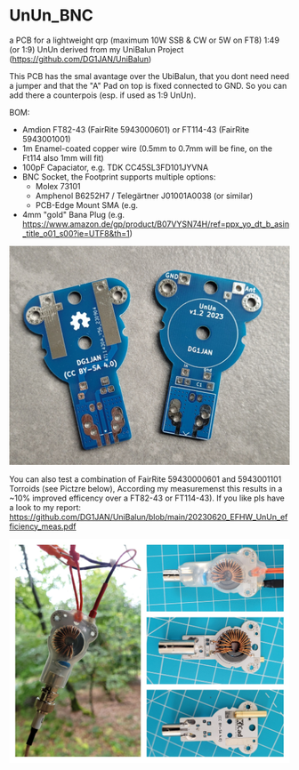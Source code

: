 # UnUn_BNC
a PCB for a lightweight qrp (maximum 10W SSB & CW or 5W on FT8) 1:49  (or 1:9) UnUn
derived from my UniBalun Project (https://github.com/DG1JAN/UniBalun)

This PCB has the smal avantage over the UbiBalun, that you dont need need a jumper and that the "A" Pad on top is fixed connected to GND. So you
can add there a counterpois (esp. if used as 1:9 UnUn). 

BOM:
- Amdion FT82-43 (FairRite 5943000601) or FT114-43 (FairRite 5943001001)
- 1m Enamel-coated copper wire (0.5mm to 0.7mm will be fine, on the Ft114 also 1mm will fit)
- 100pF Capaciator, e.g. TDK CC45SL3FD101JYVNA
- BNC Socket, the Footprint supports multiple options:
    - Molex 73101
    - Amphenol B6252H7 / Telegärtner J01001A0038 (or similar)
    - PCB-Edge Mount SMA (e.g.
- 4mm "gold" Bana Plug (e.g. https://www.amazon.de/gp/product/B07VYSN74H/ref=ppx_yo_dt_b_asin_title_o01_s00?ie=UTF8&th=1)

![alt text](https://github.com/DG1JAN/AntennaPlayground/blob/main/UnUn_BNC_1.2/pcb_1.2.jpg)


You can also test a combination of FairRite 59430000601 and 5943001101 Torroids (see Pictzre below), According my measuremenst this results in a ~10% improved efficency over a FT82-43 or FT114-43). If you like pls have a look to my report:
https://github.com/DG1JAN/UniBalun/blob/main/20230620_EFHW_UnUn_efficiency_meas.pdf

![alt text](https://github.com/DG1JAN/AntennaPlayground/blob/main/UnUn_BNC_1.2/example.jpg)


